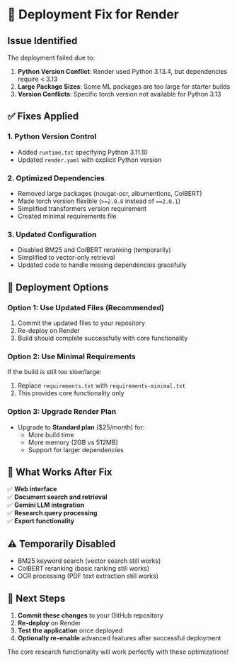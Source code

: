# 🚨 Deployment Fix for Render

## Issue Identified
The deployment failed due to:
1. **Python Version Conflict**: Render used Python 3.13.4, but dependencies require < 3.13
2. **Large Package Sizes**: Some ML packages are too large for starter builds
3. **Version Conflicts**: Specific torch version not available for Python 3.13

## ✅ Fixes Applied

### 1. Python Version Control
- Added `runtime.txt` specifying Python 3.11.10
- Updated `render.yaml` with explicit Python version

### 2. Optimized Dependencies
- Removed large packages (nougat-ocr, albumentions, ColBERT)
- Made torch version flexible (`>=2.0.0` instead of `==2.0.1`)
- Simplified transformers version requirement
- Created minimal requirements file

### 3. Updated Configuration
- Disabled BM25 and ColBERT reranking (temporarily)
- Simplified to vector-only retrieval
- Updated code to handle missing dependencies gracefully

## 🚀 Deployment Options

### Option 1: Use Updated Files (Recommended)
1. Commit the updated files to your repository
2. Re-deploy on Render
3. Build should complete successfully with core functionality

### Option 2: Use Minimal Requirements
If the build is still too slow/large:
1. Replace `requirements.txt` with `requirements-minimal.txt`
2. This provides core functionality only

### Option 3: Upgrade Render Plan
- Upgrade to **Standard plan** ($25/month) for:
  - More build time
  - More memory (2GB vs 512MB)
  - Support for larger dependencies

## 📝 What Works After Fix
✅ **Web interface**  
✅ **Document search and retrieval**  
✅ **Gemini LLM integration**  
✅ **Research query processing**  
✅ **Export functionality**  

## ⚠️ Temporarily Disabled
- BM25 keyword search (vector search still works)
- ColBERT reranking (basic ranking still works)
- OCR processing (PDF text extraction still works)

## 🔄 Next Steps
1. **Commit these changes** to your GitHub repository
2. **Re-deploy** on Render
3. **Test the application** once deployed
4. **Optionally re-enable** advanced features after successful deployment

The core research functionality will work perfectly with these optimizations!